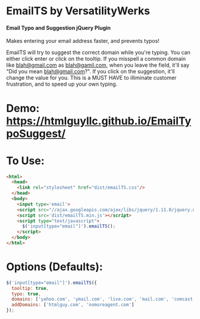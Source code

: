 EmailTS by VersatilityWerks
=====================
#### Email Typo and Suggestion jQuery Plugin

Makes entering your email address faster, and prevents typos!

EmailTS will try to suggest the correct domain while you're typing. You can either click enter or click on the tooltip. If you misspell a common domain like blah@gmail.com as blah@gamil.com, when you leave the field, it'll say "Did you mean blah@gmail.com?". If you click on the suggestion, it'll change the value for you. This is a MUST HAVE to illiminate customer frustration, and to speed up your own typing.

# Demo: <a href='https://htmlguyllc.github.io/EmailTypoSuggest/'>https://htmlguyllc.github.io/EmailTypoSuggest/</a>

To Use:
=====
```html
<html>
  <head>
    <link rel="stylesheet" href="dist/emailTS.css"/>
  </head>
  <body>
    <input type='email'>
    <script src="//ajax.googleapis.com/ajax/libs/jquery/1.11.0/jquery.min.js"></script>
    <script src='dist/emailTS.min.js'></script>
    <script type="text/javascript">
      $('input[type="email"]').emailTS();
    </script>
  </body>
</html>
```

Options (Defaults):
====
```javascript
$('input[type="email"]').emailTS({
  tooltip: true,
  typo: true,
  domains: ['yahoo.com', 'ymail.com', 'live.com', 'mail.com', 'comcast.com', 'comcast.net', 'yahoo.co.uk', 'hotmail.co.uk', 'verizon.net', 'sbcglobal.net', 'att.net', 'embarqmail.com', 'aim.com', 'me.com', 'msn.com', 'hotmail.com', 'gmail.com', 'aol.com'],
  addDomains: ['htmlguy.com', 'nomoreagent.com']
});
```
